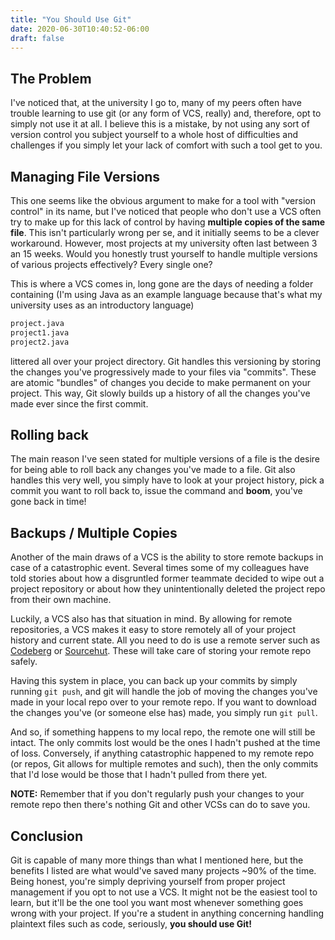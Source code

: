 ```yaml
---
title: "You Should Use Git"
date: 2020-06-30T10:40:52-06:00
draft: false
---
```


## The Problem

I've noticed that, at the university I go to, many of my peers often have trouble
learning to use git (or any form of VCS, really) and, therefore, opt to simply
not use it at all.
I believe this is a mistake, by not using any sort of version control you subject
yourself to a whole host of difficulties and challenges if you simply let your
lack of comfort with such a tool get to you.

## Managing File Versions

This one seems like the obvious argument to make for a tool with "version control"
in its name, but I've noticed that people who don't use a VCS often try to make
up for this lack of control by having **multiple copies of the same file**.
This isn't particularly wrong per se, and it initially seems to be a clever workaround.
However, most projects at my university often last between 3 an 15 weeks.
Would you honestly trust yourself to handle multiple versions of various projects
effectively?
Every single one?

This is where a VCS comes in, long gone are the days of needing a folder
containing (I'm using Java as an example language because that's what my
university uses as an introductory language)

```sh
project.java
project1.java
project2.java
```

littered all over your project directory.
Git handles this versioning by storing the changes you've progressively made to
your files via "commits". These are atomic "bundles" of changes you decide to
make permanent on your project. This way, Git slowly builds up a history of all
the changes you've made ever since the first commit.

## Rolling back

The main reason I've seen stated for multiple versions of a file is the desire
for being able to roll back any changes you've made to a file. Git also handles
this very well, you simply have to look at your project history, pick a commit
you want to roll back to, issue the command and **boom**, you've gone back in time!

## Backups / Multiple Copies

Another of the main draws of a VCS is the ability to store remote backups in
case of a catastrophic event.
Several times some of my colleagues have told stories about how a disgruntled
former teammate decided to wipe out a project repository or about how they
unintentionally deleted the project repo from their own machine.

Luckily, a VCS also has that situation in mind.
By allowing for remote repositories, a VCS makes it easy to store remotely all
of your project history and current state.
All you need to do is use a remote server such as [Codeberg](https://codeberg.org)
or [Sourcehut](https://sr.ht).
These will take care of storing your remote repo safely.

Having this system in place, you can back up your commits by simply running
`git push`, and git will handle the job of moving the changes you've made in
your local repo over to your remote repo. If you want to download the changes
you've (or someone else has) made, you simply run `git pull`.

And so, if something happens to my local repo, the remote one will still be
intact. The only commits lost would be the ones I hadn't pushed at the time of loss.
Conversely, if anything catastrophic happened to my remote repo (or repos, Git
allows for multiple remotes and such), then the only commits that I'd lose would
be those that I hadn't pulled from there yet.

**NOTE:** Remember that if you don't regularly push your changes to your remote
repo then there's nothing Git and other VCSs can do to save you.

## Conclusion

Git is capable of many more things than what I mentioned here, but the benefits
I listed are what would've saved many projects ~90% of the time.
Being honest, you're simply depriving yourself from proper project management
if you opt to not use a VCS.
It might not be the easiest tool to learn, but it'll be the one tool you want
most whenever something goes wrong with your project.
If you're a student in anything concerning handling plaintext files such as
code, seriously, **you should use Git!**
